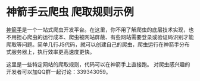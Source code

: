# 神箭手云爬虫 爬取规则示例

[神箭手](http://www.shenjianshou.cn)是一个一站式爬虫开发平台。在这里，你不用了解爬虫的底层技术实现，也不用担心爬虫的运行成本、爬虫被网站屏蔽、有些网站需要登录或验证码识别才能爬取等问题。简单几行JS代码，就可以创建自己的爬虫，爬虫运行在神箭手分布式服务器上，执行效率更高速度更快。

这里是一些特定网站的爬取规则，代码可以在神箭手上直接跑。
对爬虫感兴趣的开发者可以加QQ群一起讨论：339343059。

